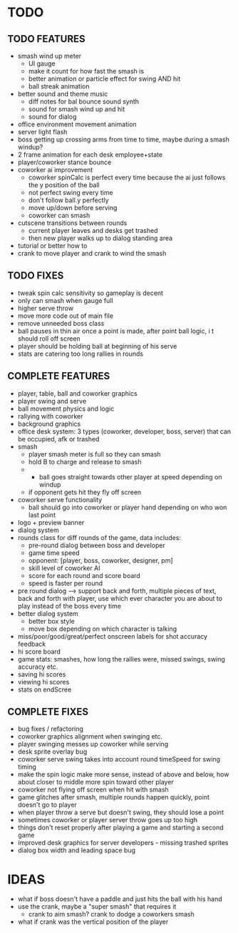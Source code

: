 # TODO

## TODO FEATURES
- smash wind up meter
	- UI gauge
	- make it count for how fast the smash is
	- better animation or particle effect for swing AND hit
	- ball streak animation
- better sound and theme music
	- diff notes for bal bounce sound synth
	- sound for smash wind up and hit
	- sound for dialog
- office environment movement animation
- server light flash
- boss getting up crossing arms from time to time, maybe during a smash windup? 
- 2 frame animation for each desk employee+state
- player/coworker stance bounce
- coworker ai improvement
	- coworker spinCalc is perfect every time because the ai just follows the y position of the ball
	- not perfect swing every time
	- don't follow ball.y perfectly
	- move up/down before serving
	- coworker can smash
- cutscene transitions between rounds
	- current player leaves and desks get trashed
	- then new player walks up to dialog standing area
- tutorial or better how to 
- crank to move player and crank to wind the smash
	
## TODO FIXES
- tweak spin calc sensitivity so gameplay is decent
- only can smash when gauge full
- higher serve throw
- move more code out of main file
- remove unneeded boss class
- ball pauses in thin air once a point is made, after point ball logic, i  t should roll off screen
- player should be holding ball at beginning of his serve
- stats are catering too long rallies in rounds

## COMPLETE FEATURES
- player, table, ball and coworker graphics
- player swing and serve
- ball movement physics and logic
- rallying with coworker
- background graphics
- office desk system: 3 types (coworker, developer, boss, server) that can be occupied, afk or trashed
- smash
	- player smash meter is full so they can smash
	- hold B to charge and release to smash
	- * ball goes straight towards other player at speed depending on windup
	- if opponent gets hit they fly off screen
- coworker serve functionality
	- ball should go into coworker or player hand depending on who won last point
- logo + preview banner
- dialog system
- rounds class for diff rounds of the game, data includes:
	- pre-round dialog between boss and developer
	- game time speed
	- opponent: [player, boss, coworker, designer, pm]
	- skill level of coworker AI
	- score for each round and score board
	- speed is faster per round
- pre round dialog --> support back and forth, multiple pieces of text, back and forth with player, use which ever character you are about to play instead of the boss every time
- better dialog system
	- better box style
	- move box depending on which character is talking
- miss/poor/good/great/perfect onscreen labels for shot accuracy feedback
- hi score board
- game stats: smashes, how long the rallies were, missed swings, swing accuracy etc.
- saving hi scores
- viewing hi scores
- stats on endScree
	
## COMPLETE FIXES
- bug fixes / refactoring
- coworker graphics alignment when swinging etc.
- player swinging messes up coworker while serving
- desk sprite overlay bug
- coworker serve swing takes into account round timeSpeed for swing timing
- make the spin logic make more sense, instead of above and below, how about closer to middle more spin toward other player
- coworker not flying off screen when hit with smash
- game glitches after smash, multiple rounds happen quickly, point doesn't go to player
- when player throw a serve but doesn't swing, they should lose a point
- sometimes coworker or player server throw goes up too high
- things don't reset properly after playing a game and starting a second game
- improved desk graphics for server developers - missing trashed sprites
- dialog box width and leading space bug

# IDEAS
- what if boss doesn't have a paddle and just hits the ball with his hand
- use the crank, maybe a "super smash" that requires it
	- crank to aim smash? crank to dodge a coworkers smash
- what if crank was the vertical position of the player
